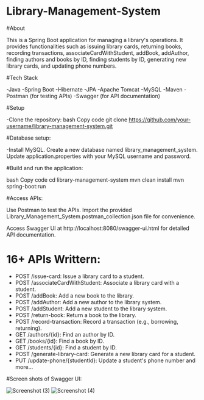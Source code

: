 # Library-Management-System

#About

This is a Spring Boot application for managing a library's operations. It provides functionalities such as issuing library cards, returning books, recording transactions, associateCardWithStudent, addBook, addAuthor, finding authors and books by ID, finding students by ID, generating new library cards, and updating phone numbers.

#Tech Stack

-Java
-Spring Boot
-Hibernate
-JPA
-Apache Tomcat
-MySQL
-Maven
-Postman (for testing APIs)
-Swagger (for API documentation)

#Setup

-Clone the repository:
bash
Copy code
git clone https://github.com/your-username/library-management-system.git


#Database setup:

-Install MySQL.
Create a new database named library_management_system.
Update application.properties with your MySQL username and password.

#Build and run the application:

bash
Copy code
cd library-management-system
mvn clean install
mvn spring-boot:run

#Access APIs:

Use Postman to test the APIs. Import the provided Library_Management_System.postman_collection.json file for convenience.

Access Swagger UI at http://localhost:8080/swagger-ui.html for detailed API documentation.

# 16+ APIs Writtern:

- POST /issue-card: Issue a library card to a student.
- POST /associateCardWithStudent: Associate a library card with a student.
- POST /addBook: Add a new book to the library.
- POST /addAuthor: Add a new author to the library system.
- POST /addStudent: Add a new student to the library system.
- POST /return-book: Return a book to the library.
- POST /record-transaction: Record a transaction (e.g., borrowing, returning).
- GET /authors/{id}: Find an author by ID.
- GET /books/{id}: Find a book by ID.
- GET /students/{id}: Find a student by ID.
- POST /generate-library-card: Generate a new library card for a student.
- PUT /update-phone/{studentId}: Update a student's phone number  and more...

#Screen shots of Swagger UI: 

![Screenshot (3)](https://github.com/rishabh0085/Library-Management-System/assets/52191143/354e9a8b-e67a-4732-85c3-0abe763516df)
![Screenshot (4)](https://github.com/rishabh0085/Library-Management-System/assets/52191143/6b2a0796-e8de-4d01-bb29-6d8e1899c7f3)
